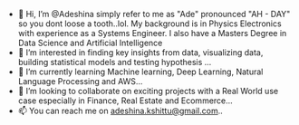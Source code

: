 - 👋 Hi, I’m @Adeshina simply refer to me as "Ade" pronounced "AH - DAY" so you dont loose a tooth..lol. My background is in Physics Electronics with experience as a Systems Engineer. I also  have a Masters Degree in Data Science and Artificial Intelligence
- 👀 I’m interested in finding key insights from data, visualizing data, building statistical models and testing hypothesis ...
- 🌱 I’m currently learning Machine learning, Deep Learning, Natural Language Processing and AWS...
- 💞️ I’m looking to collaborate on exciting projects with a Real World use case especially in Finance, Real Estate and Ecommerce...
- 📫 You can reach me on adeshina.kshittu@gmail.com..
